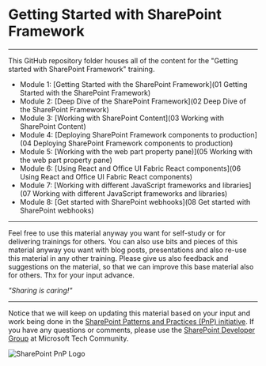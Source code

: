 # Getting Started with SharePoint Framework #

----------

This GitHub repository folder houses all of the content for the "Getting started with SharePoint Framework" training.

- Module 1: [Getting Started with the SharePoint Framework](01 Getting Started with the SharePoint Framework)
- Module 2: [Deep Dive of the SharePoint Framework](02 Deep Dive of the SharePoint Framework)
- Module 3: [Working with SharePoint Content](03 Working with SharePoint Content)
- Module 4: [Deploying SharePoint Framework components to production](04 Deploying SharePoint Framework components to production)
- Module 5: [Working with the web part property pane)](05 Working with the web part property pane)
- Module 6: [Using React and Office UI Fabric React components](06 Using React and Office UI Fabric React components)
- Module 7: [Working with different JavaScript frameworks and libraries](07 Working with different JavaScript frameworks and libraries)
- Module 8: [Get started with SharePoint webhooks](08 Get started with SharePoint webhooks)

----------

Feel free to use this material anyway you want for self-study or for delivering trainings for others. You can also use bits and pieces of this material anyway you want with blog posts, presentations and also re-use this material in any other training. Please give us also feedback and suggestions on the material, so that we can improve this base material also for others. Thx for your input advance. 

*"Sharing is caring!"*

----------

Notice that we will keep on updating this material based on your input and work being done in the [SharePoint Patterns and Practices (PnP) initiative](http://aka.ms/sppnp). If you have any questions or comments, please use the [SharePoint Developer Group](http://aka.ms/sppnp-community) at Microsoft Tech Community.

![SharePoint PnP Logo](https://devofficecdn.azureedge.net/media/Default/PnP/sppnp.png)